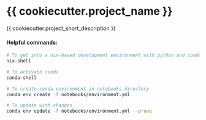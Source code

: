 # {{ cookiecutter.project_name }}

{{ cookiecutter.project_short_description }}

#### Helpful commands:
```bash
# To get into a nix-based development environment with python and conda
nix-shell

# To activate conda
conda-shell

# To create conda environment in notebooks directory
conda env create -f notebooks/environment.yml

# To update with changes
conda env update -f notebooks/environment.yml --prune
```